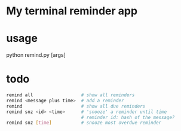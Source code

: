 # My terminal reminder app

# usage
python remind.py [args]

# todo
```sh
remind all                  # show all reminders
remind <message plus time>  # add a reminder
remind                      # show all due reminders
remind snz <id> <time>      # 'snooze' a reminder until time
                            # reminder id: hash of the message?
remind snz [time]           # snooze most overdue reminder
```
